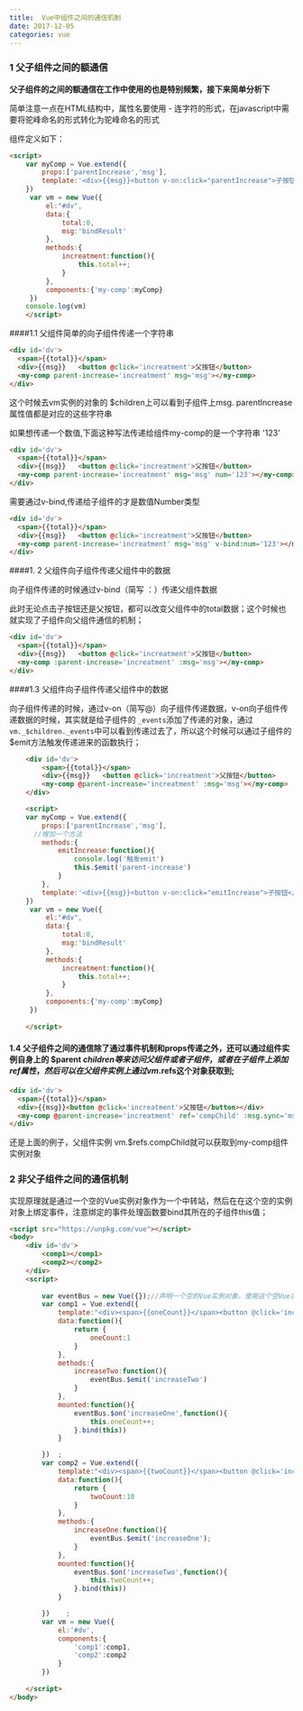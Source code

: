 ```yaml
---
title:  Vue中组件之间的通信机制
date: 2017-12-05
categories: vue
---
```


### 1 父子组件之间的额通信

**父子组件的之间的额通信在工作中使用的也是特别频繁，接下来简单分析下**

简单注意一点在HTML结构中，属性名要使用 - 连字符的形式，在javascript中需要将驼峰命名的形式转化为驼峰命名的形式

组件定义如下：

```html
<script>
    var myComp = Vue.extend({
        props:['parentIncrease','msg'],
        template:'<div>{{msg}}<button v-on:click="parentIncrease">子按钮</button></div>'
    })
     var vm = new Vue({
         el:"#dv",
         data:{
             total:0,
             msg:'bindResult'
         },
         methods:{
             increatment:function(){
                 this.total++;
             }
         },
         components:{'my-comp':myComp}
     })
    console.log(vm)
    </script>
```

####1.1 父组件简单的向子组件传递一个字符串

```html
<div id='dv'>
  <span>{{total}}</span>
  <div>{{msg}}   <button @click='increatment'>父按钮</button>
  <my-comp parent-increase='increatment' msg='msg'></my-comp>
</div>
```

这个时候去vm实例的对象的	$children上可以看到子组件上msg.  parentIncrease属性值都是对应的这些字符串

如果想传递一个数值,下面这种写法传递给组件my-comp的是一个字符串 '123' 

```html
<div id='dv'>
  <span>{{total}}</span>
  <div>{{msg}}   <button @click='increatment'>父按钮</button>
  <my-comp parent-increase='increatment' msg='msg' num='123'></my-comp>
</div>
```

需要通过v-bind,传递给子组件的才是数值Number类型

```html
<div id='dv'>
  <span>{{total}}</span>
  <div>{{msg}}   <button @click='increatment'>父按钮</button>
  <my-comp parent-increase='increatment' msg='msg' v-bind:num='123'></my-comp>
</div>
```



####1. 2 父组件向子组件传递父组件中的数据

向子组件传递的时候通过v-bind（简写 ：）传递父组件数据

此时无论点击子按钮还是父按钮，都可以改变父组件中的total数据；这个时候也就实现了子组件向父组件通信的机制；

```html
<div id='dv'>
  <span>{{total}}</span>
  <div>{{msg}}   <button @click='increatment'>父按钮</button>
  <my-comp :parent-increase='increatment' :msg='msg'></my-comp>
</div>
```

####1.3 父组件向子组件传递父组件中的数据

向子组件传递的时候，通过v-on（简写@）向子组件传递数据，v-on向子组件传递数据的时候，其实就是给子组件的 `_events`添加了传递的对象，通过`vm._$children._events`中可以看到传递过去了，所以这个时候可以通过子组件的$emit方法触发传递进来的函数执行；

```html
    <div id='dv'>
        <span>{{total}}</span>
        <div>{{msg}}   <button @click='increatment'>父按钮</button>
        <my-comp @parent-increase='increatment' :msg='msg'></my-comp>
    </div>

    <script>
    var myComp = Vue.extend({
        props:['parentIncrease','msg'],
      //增加一个方法
        methods:{
            emitIncrease:function(){
                console.log('触发emit')
                this.$emit('parent-increase')
            }
        },
        template:'<div>{{msg}}<button v-on:click="emitIncrease">子按钮</button></div>'
    })
     var vm = new Vue({
         el:"#dv",
         data:{
             total:0,
             msg:'bindResult'
         },
         methods:{
             increatment:function(){
                 this.total++;
             }
         },
         components:{'my-comp':myComp}
     })
    
    </script>
```

#### 1.4 父子组件之间的通信除了通过事件机制和props传递之外，还可以通过组件实例自身上的 $parent $children等来访问父组件或者子组件，或者在子组件上添加ref属性，然后可以在父组件实例上通过vm.$refs这个对象获取到;

```html
<div id='dv'>
  <span>{{total}}</span>
  <div>{{msg}}<button @click='increatment'>父按钮</button></div>
  <my-comp @parent-increase='increatment' ref='compChild' :msg.sync='msg'></my-comp>
</div>
```

还是上面的例子，父组件实例 vm.$refs.compChild就可以获取到my-comp组件实例对象

### 2 非父子组件之间的通信机制

实现原理就是通过一个空的Vue实例对象作为一个中转站，然后在在这个空的实例对象上绑定事件，注意绑定的事件处理函数要bind其所在的子组件this值；

```html
<script src="https://unpkg.com/vue"></script>
<body>
    <div id='dv'>
        <comp1></comp1>
        <comp2></comp2>
    </div>
    <script>
        
        var eventBus = new Vue({});//声明一个空的Vue实例对象，使用这个空Vue实例对象的事件机制
        var comp1 = Vue.extend({
            template:"<div><span>{{oneCount}}</span><button @click='increaseTwo'>按钮1</button></div>",
            data:function(){
                return {
                    oneCount:1
                }
            },
            methods:{
                increaseTwo:function(){
                    eventBus.$emit('increaseTwo')
                }
            },
            mounted:function(){
                eventBus.$on('increaseOne',function(){
                    this.oneCount++;
                }.bind(this))
            }

        })  ;
        var comp2 = Vue.extend({
            template:"<div><span>{{twoCount}}</span><button @click='increaseOne'>按钮2</button></div>",
            data:function(){
                return {
                    twoCount:10
                }
            },
            methods:{
                increaseOne:function(){
                    eventBus.$emit('increaseOne');
                }
            },
            mounted:function(){
                eventBus.$on('increaseTwo',function(){
                    this.twoCount++;
                }.bind(this))
            }

        })    ;
        var vm = new Vue({
            el:'#dv',
            components:{
                'comp1':comp1,
                'comp2':comp2
            }
        })
        
    </script>
</body>
```

